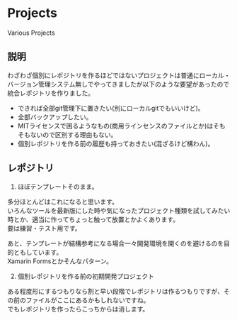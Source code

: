 # Projects
Various Projects

## 説明
わざわざ個別にレポジトリを作るほどではないプロジェクトは普通にローカル・バージョン管理システム無しでやってきましたが以下のような要望があったので統合レポジトリを作りました。

* できれば全部git管理下に置きたい(別にローカルgitでもいいけど)。
* 全部バックアップしたい。
* MITライセンスで困るようなもの(商用ラインセンスのファイルとか)はそもそもないので区別する理由もない。
* 個別レポジトリを作る前の履歴も持っておきたい(混ざるけど構わん)。

## レポジトリ
1. ほぼテンプレートそのまま。

多分ほとんどはこれになると思います。  
いろんなツールを最新版にした時や気になったプロジェクト種類を試してみたい時とか、適当に作ってちょっと触って放置とかよくあります。  
要は練習・テスト用です。

あと、テンプレートが結構参考になる場合一々開発環境を開くのを避けるのを目的ともしています。  
Xamarin Formsとかそんなパターン。  

2. 個別レポジトリを作る前の初期開発プロジェクト

ある程度形にするつもりなら割と早い段階でレポジトリは作るつもりですが、その前のファイルがここにあるかもしれないですね。  
でもレポジトリを作ったらこっちからは消します。

